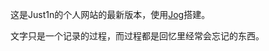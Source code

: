<!--
Title|About
Id|about
Date|2014-08-15 14:33:00
Status|Publish
Type|Page
Tags|about
Excerpt|about
-->

这是Just1n的个人网站的最新版本，使用[Jog](http://github.con/Just1n/Jog)搭建。

文字只是一个记录的过程，而过程都是回忆里经常会忘记的东西。